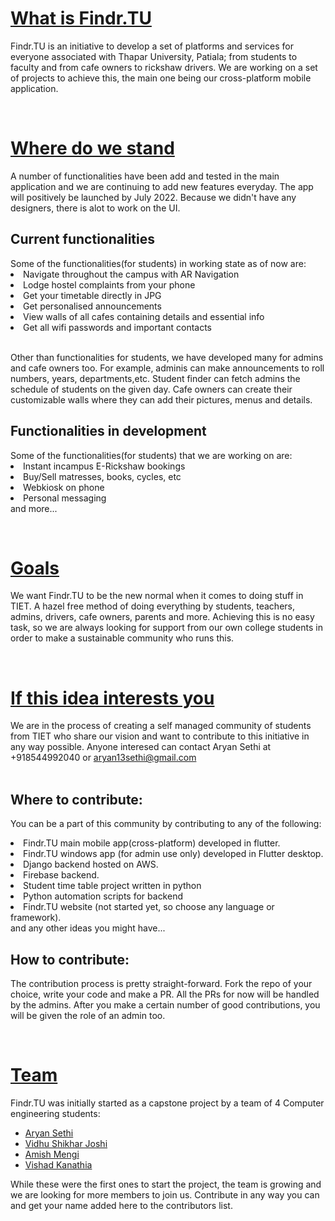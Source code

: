 <u><h1> What is Findr.TU</h1></u>
Findr.TU is an initiative to develop a set of platforms and services for everyone associated with Thapar University, Patiala; from students to faculty and from cafe owners to rickshaw drivers. We are working on a set of projects to achieve this, the main one being our cross-platform mobile application.

</br><u><h1>Where do we stand</h1></u>
<p>A number of functionalities have been add and tested in the main application and we are continuing to add new features everyday. The app will positively be launched by July 2022. Because we didn't have any designers, there is alot to work on the UI. </p>
<h2>Current functionalities</h2>
Some of the functionalities(for students) in working state as of now are:
<li>Navigate throughout the campus with AR Navigation</li>
<li>Lodge hostel complaints from your phone</li>
<li>Get your timetable directly in JPG</li>
<li>Get personalised announcements</li>
<li>View walls of all cafes containing details and essential info</li>
<li>Get all wifi passwords and important contacts</li>
<br><p>Other than functionalities for students, we have developed many for admins and cafe owners too. For example, adminis can make announcements to roll numbers, years, departments,etc. Student finder can fetch admins the schedule of students on the given day. Cafe owners can create their customizable walls where they can add their pictures, menus and details.</p>

<h2>Functionalities in development</h2>
Some of the functionalities(for students) that we are working on are:</r>
<li>Instant incampus E-Rickshaw bookings</li>
<li>Buy/Sell matresses, books, cycles, etc</li>
<li>Webkiosk on phone</li>
<li>Personal messaging</li>
and more...

</br><u><h1>Goals</h1></u>
We want Findr.TU to be the new normal when it comes to doing stuff in TIET. A hazel free method of doing everything by students, teachers, admins, drivers, cafe owners, parents and more. Achieving this is no easy task, so we are always looking for support from our own college students in order to make a sustainable community who runs this.

</br><u><h1> If this idea interests you </h1></u>
We are in the process of creating a self managed community of students from TIET who share our vision and want to contribute to this initiative in any way possible. Anyone interesed can contact Aryan Sethi at 
+918544992040 or aryan13sethi@gmail.com  
</br><h2>Where to contribute: </h2>
You can be a part of this community by contributing to any of the following:
<li>Findr.TU main mobile app(cross-platform) developed in flutter.</li>
<li>Findr.TU windows app (for admin use only) developed in Flutter desktop.</li>
<li>Django backend hosted on AWS.</li>
<li>Firebase backend.</li>
<li>Student time table project written in python</li>
<li>Python automation scripts for backend</li>
<li>Findr.TU website (not started yet, so choose any language or framework).</li>
and any other ideas you might have...
<h2>How to contribute: </h2>
The contribution process is pretty straight-forward. Fork the repo of your choice, write your code and make a PR. All the PRs for now will be handled by the admins. After you make a certain number of good contributions, you will be given the role of an admin too.

</br><u><h1>Team</h1></u>
Findr.TU was initially started as a capstone project by a team of 4 Computer engineering students:</br>
- <a href="https://github.com/AryanSethi">Aryan Sethi</a></br>
- <a href="https://github.com/MisanthropicDeity">Vidhu Shikhar Joshi</a></br>
- <a href="https://github.com/amishmengi">Amish Mengi</a></br>
- <a href="https://github.com/Skiadriana">Vishad Kanathia</a></br>

While these were the first ones to start the project, the team is growing and we are looking for more members to join us. Contribute in any way you can and get your name added here to the contributors list.


